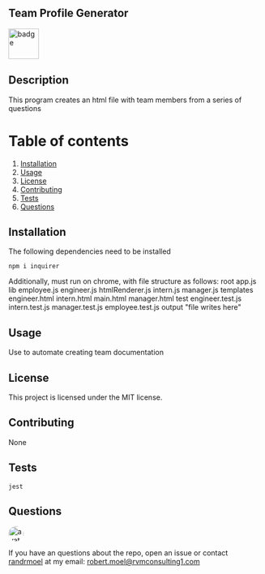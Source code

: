 ## Team Profile Generator

<img src = "https://img.shields.io/badge/license-GPL>3.0-green.svg" alt ="badge" width ="60"/>        

## Description
This program creates an html file with team members from a series of questions
        
# Table of contents
1. [Installation](#installation)
2. [Usage](#usage)
3. [License](#license)
4. [Contributing](#contributing)
5. [Tests](#tests)
6. [Questions](#questions)

## Installation <a name="installation"></a>
The following dependencies need to be installed

```
npm i inquirer
```
Additionally, must run on chrome, with file structure as follows:
root
    app.js
    lib
        employee.js
        engineer.js
        htmlRenderer.js
        intern.js
        manager.js
    templates
        engineer.html
        intern.html
        main.html
        manager.html
    test
        engineer.test.js
        intern.test.js
        manager.test.js
        employee.test.js
    output
        "file writes here"


## Usage <a name="usage"></a>
Use to automate creating team documentation

## License <a name="license"></a>
This project is licensed under the MIT license.

## Contributing <a name="contributing"></a>
None
        
## Tests <a name = "tests"></a>

```
jest

```

## Questions <a name ="questions"></a>
<img src="https://avatars2.githubusercontent.com/u/58125997?v=4" alt ="avatar" style = "border-radius: 16px" width ="30" /> 

If you have an questions about the repo, open an issue or contact [randrmoel](https://api.github.com/users/randrmoel)
at my email: robert.moel@rvmconsulting1.com